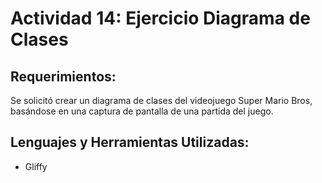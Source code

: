 # Actividad 14: Ejercicio Diagrama de Clases
## Requerimientos:
Se solicitó crear un diagrama de clases del videojuego Super Mario Bros, basándose en una captura de pantalla de una partida del juego.

## Lenguajes y Herramientas Utilizadas:
* Gliffy
